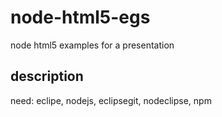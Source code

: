 node-html5-egs
==============

node html5 examples for a presentation

description
-----------

need: eclipe, nodejs, eclipsegit, nodeclipse, npm